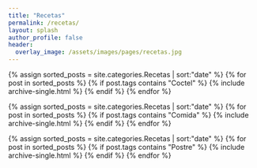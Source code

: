 ```yaml
---
title: "Recetas"
permalink: /recetas/ 
layout: splash
author_profile: false
header: 
  overlay_image: /assets/images/pages/recetas.jpg
---
```


{% assign sorted_posts = site.categories.Recetas | sort:"date" %}
{% for post in sorted_posts %}
{% if post.tags contains "Coctel" %}
    {% include archive-single.html %}
  {% endif %}
{% endfor %}

{% assign sorted_posts = site.categories.Recetas | sort:"date" %}
{% for post in sorted_posts %}
{% if post.tags contains "Comida" %}
    {% include archive-single.html %}
  {% endif %}
{% endfor %}

{% assign sorted_posts = site.categories.Recetas | sort:"date" %}
{% for post in sorted_posts %}
{% if post.tags contains "Postre" %}
    {% include archive-single.html %}
  {% endif %}
{% endfor %}

